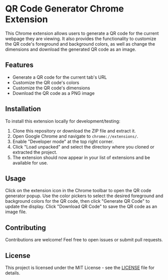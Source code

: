 # QR Code Generator Chrome Extension

This Chrome extension allows users to generate a QR code for the current webpage they are viewing. It also provides the functionality to customize the QR code's foreground and background colors, as well as change the dimensions and download the generated QR code as an image.

## Features

- Generate a QR code for the current tab's URL
- Customize the QR code's colors
- Customize the QR code's dimensions
- Download the QR code as a PNG image

## Installation

To install this extension locally for development/testing:

1. Clone this repository or download the ZIP file and extract it.
2. Open Google Chrome and navigate to `chrome://extensions/`.
3. Enable "Developer mode" at the top right corner.
4. Click "Load unpacked" and select the directory where you cloned or extracted the project.
5. The extension should now appear in your list of extensions and be available for use.

## Usage

Click on the extension icon in the Chrome toolbar to open the QR code generator popup. Use the color pickers to select the desired foreground and background colors for the QR code, then click "Generate QR Code" to update the display. Click "Download QR Code" to save the QR code as an image file.

## Contributing

Contributions are welcome! Feel free to open issues or submit pull requests.

## License

This project is licensed under the MIT License - see the [LICENSE](LICENSE) file for details.
